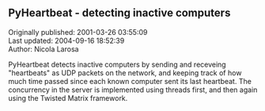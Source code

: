 ## PyHeartbeat - detecting inactive computers  
Originally published: 2001-03-26 03:55:09  
Last updated: 2004-09-16 18:52:39  
Author: Nicola Larosa  
  
PyHeartbeat detects inactive computers by sending and receveing "heartbeats" as UDP packets on the network, and keeping track of how much time passed since each known computer sent its last heartbeat. The concurrency in the server is implemented using threads first, and then again using the Twisted Matrix framework.